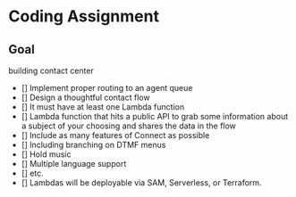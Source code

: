 # Coding Assignment

## Goal

building contact center

- [] Implement proper routing to an agent queue
- [] Design a thoughtful contact flow
- [] It must have at least one Lambda function
- [] Lambda function that hits a public API to grab some information about a subject of your choosing and shares the data in the flow
- [] Include as many features of Connect as possible
- [] Including branching on DTMF menus
- [] Hold music
- [] Multiple language support
- [] etc.
- [] Lambdas will be deployable via SAM, Serverless, or Terraform.

